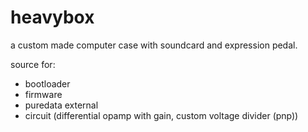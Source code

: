 heavybox
========
a custom made computer case with soundcard and expression pedal.

source for:
- bootloader
- firmware
- puredata external
- circuit (differential opamp with gain, custom voltage divider (pnp))
